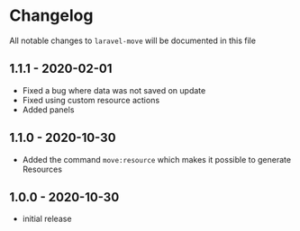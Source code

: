 # Changelog

All notable changes to `laravel-move` will be documented in this file

## 1.1.1 - 2020-02-01

- Fixed a bug where data was not saved on update
- Fixed using custom resource actions 
- Added panels

## 1.1.0 - 2020-10-30

- Added the command `move:resource` which makes it possible to generate Resources

## 1.0.0 - 2020-10-30

- initial release
